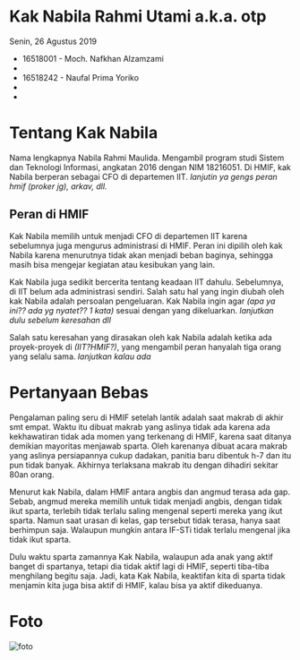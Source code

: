 # Kak Nabila Rahmi Utami a.k.a. otp
Senin, 26 Agustus 2019

- 16518001 - Moch. Nafkhan Alzamzami
- 
- 16518242 - Naufal Prima Yoriko 
-
-  

# Tentang Kak Nabila
Nama lengkapnya Nabila Rahmi Maulida. Mengambil program studi Sistem dan Teknologi Informasi, angkatan 2016 dengan NIM 18216051. Di HMIF, kak Nabila berperan sebagai CFO di departemen IIT. *lanjutin ya gengs peran hmif (proker jg), arkav, dll.*

## Peran di HMIF
Kak Nabila memilih untuk menjadi CFO di departemen IIT karena sebelumnya juga mengurus administrasi di HMIF. Peran ini dipilih oleh kak Nabila karena menurutnya tidak akan menjadi beban baginya, sehingga masih bisa mengejar kegiatan atau kesibukan yang lain.

Kak Nabila juga sedikit bercerita tentang keadaan IIT dahulu. Sebelumnya, di IIT belum ada administrasi sendiri. Salah satu hal yang ingin diubah oleh kak Nabila adalah persoalan pengeluaran. Kak Nabila ingin agar *(apa ya ini?? ada yg nyatet?? 1 kata)* sesuai dengan yang dikeluarkan. *lanjutkan dulu sebelum keresahan dll*

Salah satu keresahan yang dirasakan oleh kak Nabila adalah ketika ada proyek-proyek di *(IIT?HMIF?)*, yang mengambil peran hanyalah tiga orang yang selalu sama. *lanjutkan kalau ada*

# Pertanyaan Bebas
Pengalaman paling seru di HMIF setelah lantik adalah saat makrab di akhir smt empat. Waktu itu dibuat makrab yang aslinya tidak ada karena ada kekhawatiran tidak ada momen yang terkenang di HMIF, karena saat ditanya demikian mayoritas menjawab sparta. Oleh karenanya dibuat acara makrab yang aslinya persiapannya cukup dadakan, panitia baru dibentuk h-7 dan itu pun tidak banyak. Akhirnya terlaksana makrab itu dengan dihadiri sekitar 80an orang.

Menurut kak Nabila, dalam HMIF antara angbis dan angmud terasa ada gap. Sebab, angmud mereka memilih untuk tidak menjadi angbis, dengan tidak ikut sparta, terlebih tidak terlalu saling mengenal seperti mereka yang ikut sparta. Namun saat urasan di kelas, gap tersebut tidak terasa, hanya saat berhimpun saja. Walaupun mungkin antara IF-STi tidak terlalu mengenal jika tidak ikut sparta.

Dulu waktu sparta zamannya Kak Nabila, walaupun ada anak yang aktif banget di spartanya, tetapi dia tidak aktif lagi di HMIF, seperti tiba-tiba menghilang begitu saja. Jadi, kata Kak Nabila, keaktifan kita di sparta tidak menjamin kita juga bisa aktif di HMIF, kalau bisa ya aktif dikeduanya.


# Foto
![foto](./16518001-16518190-16518242-16518324-16518332.jpg)
